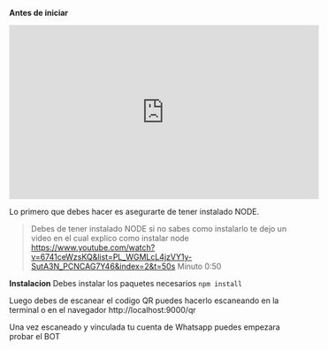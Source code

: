 __Antes de iniciar__

<iframe width="560" height="315" src="https://www.youtube.com/embed/iCSVcEq17rA" title="YouTube video player" frameborder="0" allow="accelerometer; autoplay; clipboard-write; encrypted-media; gyroscope; picture-in-picture" allowfullscreen></iframe>

Lo primero que debes hacer es asegurarte de tener instalado NODE.

> Debes de tener instalado NODE si no sabes como instalarlo te dejo un video en el cual explico como instalar node https://www.youtube.com/watch?v=6741ceWzsKQ&list=PL_WGMLcL4jzVY1y-SutA3N_PCNCAG7Y46&index=2&t=50s Minuto 0:50

__Instalacion__
Debes instalar los paquetes necesarios
`npm install`

Luego debes de escanear el codigo QR puedes hacerlo escaneando en la terminal o en el navegador
http://localhost:9000/qr

Una vez escaneado y vinculada tu cuenta de Whatsapp puedes empezara  probar el BOT


